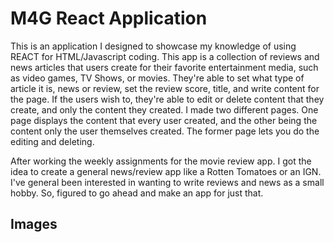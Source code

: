 # M4G React Application

  This is an application I designed to showcase my knowledge of using REACT for HTML/Javascript coding. This app is a collection of reviews and news articles that users create for their favorite entertainment media, such as video games, TV Shows, or movies. They're able to set what type of article it is, news or review, set the review score, title, and write content for the page. If the users wish to, they're able to edit or delete content that they create, and only the content they created. I made two different pages. One page displays the content that every user created, and the other being the content only the user themselves created. The former page lets you do the editing and deleting.
  
  After working the weekly assignments for the movie review app. I got the idea to create a general news/review app like a Rotten Tomatoes or an IGN. I've general been interested in wanting to write reviews and news as a small hobby. So, figured to go ahead and make an app for just that.
 
 ## Images
 
